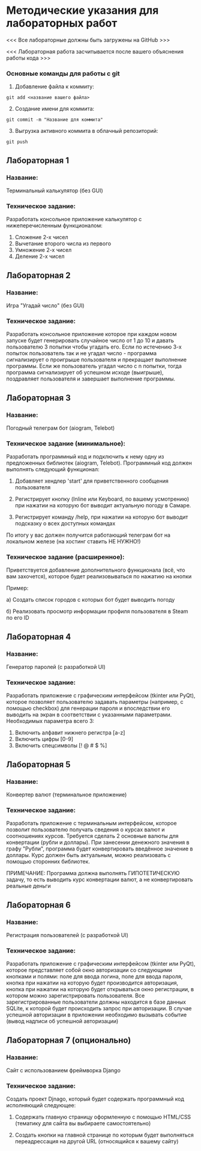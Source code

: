 # Методические указания для лабораторных работ
<<< Все лабораторные должны быть загружены на GitHub >>>

<<< Лабораторная работа засчитывается после вашего объяснения работы кода >>>

###  Основные команды для работы с git

1) Добавление файла к коммиту:

```
git add <название вашего файла>
```

2) Создание имени для коммита:

```
git commit -m "Название для коммита"
```
3) Выгрузка активного коммита в облачный репозиторий:

```
git push
```
## Лабораторная 1
### Название:

Терминальный калькулятор (без GUI)

### Техническое задание:

Разработать консольное приложение калькулятор с нижеперечисленным функционалом:

1) Сложение 2-х чисел
2) Вычетание второго числа из первого
3) Умножение 2-х чисел
4) Деление 2-х чисел




## Лабораторная 2
### Название: 

Игра "Угадай число" (без GUI)

### Техническое задание:

Разработать консольное приложение которое при каждом новом запуске будет генерировать случайное число от 1 до 10 и давать пользователю 3 попытки чтобы угадать его. Если по истечению 3-х попыток пользователь так и не угадал число - программа сигнализирует о проигрыше пользователя и прекращает выполнение программы. Если же пользователь угадал число с n попытки, тогда программа сигнализирует об успешном исходе (выигрыше), поздравляет пользователя и завершает выполнение программы.




## Лабораторная 3
### Название: 
Погодный телеграм бот (aiogram, Telebot)

### Техническое задание (минимальное):

Разработать программный код и подключить к нему одну из предложенных библиотек (aiogram, Telebot). Программный код должен выполнять следующий функционал: 
 
1) Добавляет хендлер 'start' для приветственного сообщения пользователя

2) Регистрирует кнопку (Inline или Keyboard, по вашему усмотрению) при нажатии на которую бот выводит актуальную погоду в Самаре.

3) Регистрирует команду /help, при нажатии на которую бот выводит подсказку о всех доступных командах

По итогу у вас должен получится работающий телеграм бот на локальном железе (на хостинг ставить НЕ НУЖНО!)

### Техническое задание (расширенное):

Приветствуется добавление дополнительного функционала (всё, что вам захочется), которое будет реализовываться по нажатию на кнопки

Пример: 

а) Создать список городов с которых бот будет выводить погоду

б) Реализовать просмотр информации профиля пользователя в Steam по его ID




## Лабораторная 4
### Название:
Генератор паролей (с разработкой UI)

### Техническое задание:
Разработать приложение с графическим интерфейсом (tkinter или PyQt), которое позволяет пользователю задавать параметры (например, с помощью checkbox) для генерации пароля и впоследствии его выводить на экран в соответствии с указанными параметрами. Необходимых параметра всего 3:

1) Включить алфавит нижнего регистра [a-z]
2) Включить цифры [0-9]
3) Включить спецсимволы [! @ # $ %]


## Лабораторная 5
### Название:
Конвертер валют (терминальное приложение)

### Техническое задание:
Разработать приложение с терминальным интерфейсом, которое позволит пользователю получать сведения о курсах валют и соотношениях курсов. Требуется сделать 2 основные валюты для конвертации (рубли и доллары). При занесении денежного значения в графу "Рубли", программа будет конвертировать введённое значение в доллары. Курс должен быть актуальным, можно реализовать с помощью сторонних библиотек.

ПРИМЕЧАНИЕ: Программа должна выполнять ГИПОТЕТИЧЕСКУЮ задачу, то есть выводить курс конвертации валют, а не конвертировать реальные деньги


## Лабораторная 6
### Название:
Регистрация пользователей (с разработкой UI)

### Техническое задание:
Разработать приложение с графическим интерфейсом (tkinter или PyQt), которое представляет собой окно авторизации со следующими кнопками и полями: поле для ввода логина, поле для ввода пароля, кнопка при нажатии на которую будет производится авторизация, кнопка при нажатии на которую будет открываться окно регистрации, в котором можно зарегистрировать пользователя. Все зарегистрированные пользователи должны находится в базе данных SQLite, к которой будет происходить запрос при авторизации. В случае успешной авторизации в приложении необходимо вызывать событие (вывод надписи об успешной авторизации)

## Лабораторная 7 (опционально)
### Название:
Сайт с использованием фреймворка Django


### Техническое задание:
Создать проект Djnago, который будет содержать программный код исполняющий следующее:

1) Содержать главную страницу оформленную с помощью HTML/CSS (тематику для сайта вы выбираете самостоятельно)

2) Создать кнопки на главной странице по которым будет выполняться переадрессация на другой URL (относящийся к вашему сайту)


